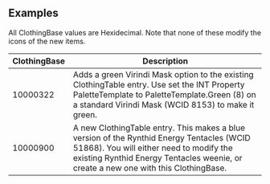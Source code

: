 ## Examples

All ClothingBase values are Hexidecimal. Note that none of these modify the icons of the new items.

| ClothingBase | Description |
|--------|--------|
|10000322| Adds a green Virindi Mask option to the existing ClothingTable entry. Use set the INT Property PaletteTemplate to PaletteTemplate.Green (8) on a standard Virindi Mask (WCID 8153) to make it green. |
|10000900| A new ClothingTable entry. This makes a blue version of the Rynthid Energy Tentacles (WCID 51868). You will either need to modify the existing Rynthid Energy Tentacles weenie, or create a new one with this ClothingBase.|